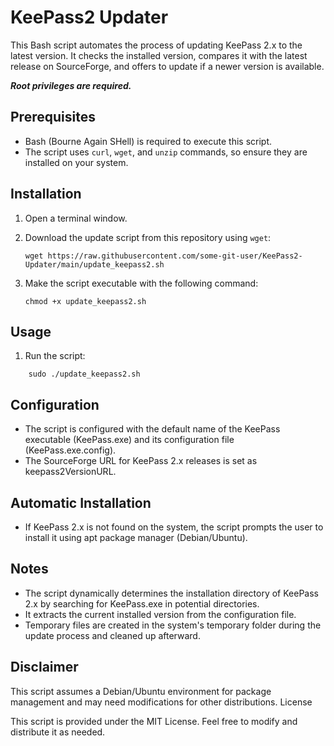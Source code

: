 # KeePass2 Updater

This Bash script automates the process of updating KeePass 2.x to the latest version. It checks the installed version, compares it with the latest release on SourceForge, and offers to update if a newer version is available.  
  
**_Root privileges are required._**

## Prerequisites

- Bash (Bourne Again SHell) is required to execute this script.
- The script uses `curl`, `wget`, and `unzip` commands, so ensure they are installed on your system.

## Installation

1. Open a terminal window.

2. Download the update script from this repository using `wget`:

    ```console
    wget https://raw.githubusercontent.com/some-git-user/KeePass2-Updater/main/update_keepass2.sh
    ```

3. Make the script executable with the following command:

    ```console
    chmod +x update_keepass2.sh
    ```

## Usage

1. Run the script:

```console
    sudo ./update_keepass2.sh
```

## Configuration

- The script is configured with the default name of the KeePass executable (KeePass.exe) and its configuration file (KeePass.exe.config).
- The SourceForge URL for KeePass 2.x releases is set as keepass2VersionURL.

## Automatic Installation

- If KeePass 2.x is not found on the system, the script prompts the user to install it using apt package manager (Debian/Ubuntu).

## Notes

- The script dynamically determines the installation directory of KeePass 2.x by searching for KeePass.exe in potential directories.
- It extracts the current installed version from the configuration file.
- Temporary files are created in the system's temporary folder during the update process and cleaned up afterward.

## Disclaimer

This script assumes a Debian/Ubuntu environment for package management and may need modifications for other distributions.
License

This script is provided under the MIT License. Feel free to modify and distribute it as needed.
